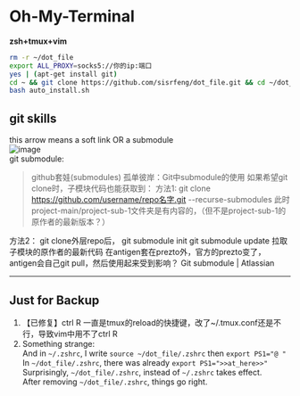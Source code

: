 # Oh-My-Terminal

**zsh+tmux+vim**

 ```bash
 rm -r ~/dot_file
 export ALL_PROXY=socks5://你的ip:端口
 yes | (apt-get install git) 
 cd ~ && git clone https://github.com/sisrfeng/dot_file.git && cd ~/dot_file
 bash auto_install.sh 
 ```
 
 ## git skills
 this arrow means a soft link OR a submodule   
 ![image](https://user-images.githubusercontent.com/53520949/134790530-feaea641-0da6-4483-b311-3f8301f9629b.png)   
 git submodule:
 > github套娃(submodules)
孤单彼岸：Git中submodule的使用
如果希望git clone时，子模块代码也能获取到：
方法1:
git clone https://github.com/username/repo名字.git --recurse-submodules 
此时project-main/project-sub-1文件夹是有内容的，（但不是project-sub-1的原作者的最新版本？）

方法2：
git clone外层repo后，
git submodule init
git submodule update
拉取子模块的原作者的最新代码
在antigen套在prezto外，官方的prezto变了，antigen会自己git pull，然后使用起来受到影响？
Git submodule | Atlassian

 ---
 ## Just for Backup
1. 【已修复】ctrl R 一直是tmux的reload的快捷键，改了~/.tmux.conf还是不行，导致vim中用不了ctrl R
2. Something strange:    
 And in `~/.zshrc`, I write `source ~/dot_file/.zshrc` then `export PS1="@ "  `    
 In `~/dot_file/.zshrc`, there was already `export PS1=">>at_here>>"`  
 Surprisingly,  `~/dot_file/.zshrc`, instead of `~/.zshrc` takes effect.    
 After removing `~/dot_file/.zshrc`, things go right.  



